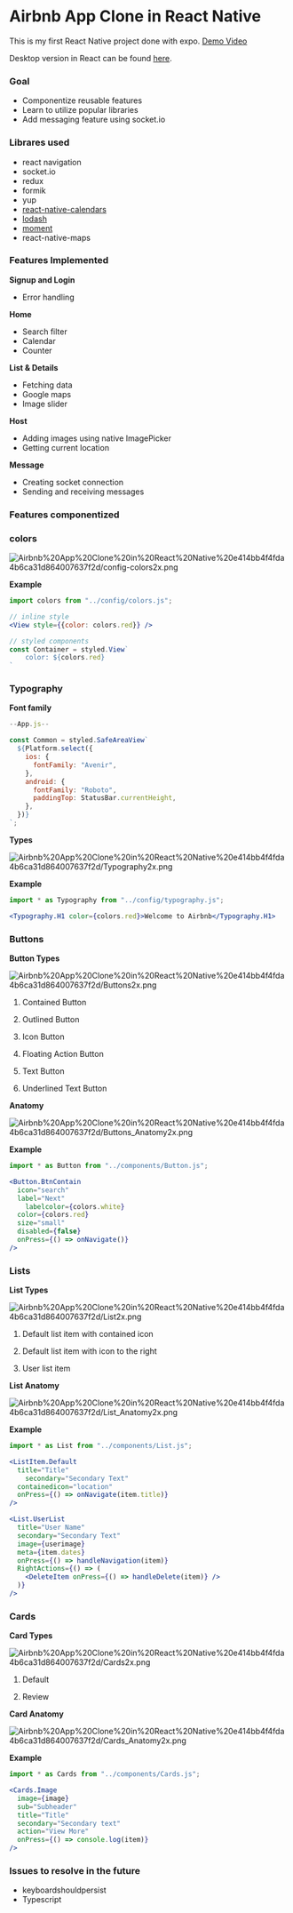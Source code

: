 
# Airbnb App Clone in React Native

This is my first React Native project done with expo.
[Demo Video](https://youtu.be/RHxPceOgMB0)

Desktop version in React can be found [here](https://github.com/wecode-bootcamp-korea/Codebnb-frontend).

### Goal

- Componentize reusable features
- Learn to utilize popular libraries
- Add messaging feature using socket.io

### Librares used

- react navigation
- socket.io
- redux
- formik
- yup
- [react-native-calendars](https://github.com/wix/react-native-calendars)
- [lodash](https://lodash.com/)
- [moment](https://momentjs.com/)
- react-native-maps

### Features Implemented

**Signup and Login**

- Error handling

**Home**

- Search filter
- Calendar
- Counter

**List & Details**

- Fetching data
- Google maps
- Image slider

**Host**

- Adding images using native ImagePicker
- Getting current location

**Message**

- Creating socket connection
- Sending and receiving messages

### Features componentized

### colors

![Airbnb%20App%20Clone%20in%20React%20Native%20e414bb4f4fda4b6ca31d864007637f2d/config-colors2x.png](https://raw.githubusercontent.com/brandnewjinah/react-native-airbnb-clone/feature/detail/airbnb/app/assets/config-colors2x.png)

**Example**

```jsx
import colors from "../config/colors.js";

// inline style
<View style={{color: colors.red}} />

// styled components
const Container = styled.View`
	color: ${colors.red}
`
```


### Typography

**Font family**

```jsx
--App.js--

const Common = styled.SafeAreaView`
  ${Platform.select({
    ios: {
      fontFamily: "Avenir",
    },
    android: {
      fontFamily: "Roboto",
      paddingTop: StatusBar.currentHeight,
    },
  })}
`;
```

**Types**

![Airbnb%20App%20Clone%20in%20React%20Native%20e414bb4f4fda4b6ca31d864007637f2d/Typography2x.png](https://raw.githubusercontent.com/brandnewjinah/react-native-airbnb-clone/feature/detail/airbnb/app/assets/Typography2x.png)

**Example**

```jsx
import * as Typography from "../config/typography.js";

<Typography.H1 color={colors.red}>Welcome to Airbnb</Typography.H1>
```


### Buttons

**Button Types**

![Airbnb%20App%20Clone%20in%20React%20Native%20e414bb4f4fda4b6ca31d864007637f2d/Buttons2x.png](https://raw.githubusercontent.com/brandnewjinah/react-native-airbnb-clone/feature/detail/airbnb/app/assets/Buttons2x.png)

 1. Contained Button

 2. Outlined Button

 3. Icon Button

 4. Floating Action Button

 5. Text Button

 6. Underlined Text Button

**Anatomy**

![Airbnb%20App%20Clone%20in%20React%20Native%20e414bb4f4fda4b6ca31d864007637f2d/Buttons_Anatomy2x.png](https://raw.githubusercontent.com/brandnewjinah/react-native-airbnb-clone/feature/detail/airbnb/app/assets/Buttons_Anatomy2x.png)

**Example**

```jsx
import * as Button from "../components/Button.js";

<Button.BtnContain
  icon="search"
  label="Next"
	labelcolor={colors.white}
  color={colors.red}
  size="small"
  disabled={false}
  onPress={() => onNavigate()}
/>
```


### Lists

**List Types**

![Airbnb%20App%20Clone%20in%20React%20Native%20e414bb4f4fda4b6ca31d864007637f2d/List2x.png](https://raw.githubusercontent.com/brandnewjinah/react-native-airbnb-clone/feature/detail/airbnb/app/assets/List2x.png)

 1. Default list item with contained icon 

 2. Default list item with icon to the right

 3. User list item

**List Anatomy**

![Airbnb%20App%20Clone%20in%20React%20Native%20e414bb4f4fda4b6ca31d864007637f2d/List_Anatomy2x.png](https://raw.githubusercontent.com/brandnewjinah/react-native-airbnb-clone/feature/detail/airbnb/app/assets/List_Anatomy2x.png)

**Example**

```jsx
import * as List from "../components/List.js";

<ListItem.Default
  title="Title"
	secondary="Secondary Text"
  containedicon="location"
  onPress={() => onNavigate(item.title)}
/>

<List.UserList
  title="User Name"
  secondary="Secondary Text"
  image={userimage}
  meta={item.dates}
  onPress={() => handleNavigation(item)}
  RightActions={() => (
    <DeleteItem onPress={() => handleDelete(item)} />
  )}
/>
```


### Cards

**Card Types**

![Airbnb%20App%20Clone%20in%20React%20Native%20e414bb4f4fda4b6ca31d864007637f2d/Cards2x.png](https://raw.githubusercontent.com/brandnewjinah/react-native-airbnb-clone/feature/detail/airbnb/app/assets/Cards2x.png)

 1. Default

 2. Review

**Card Anatomy**

![Airbnb%20App%20Clone%20in%20React%20Native%20e414bb4f4fda4b6ca31d864007637f2d/Cards_Anatomy2x.png](https://raw.githubusercontent.com/brandnewjinah/react-native-airbnb-clone/feature/detail/airbnb/app/assets/Cards_Anatomy2x.png)

**Example**

```jsx
import * as Cards from "../components/Cards.js";

<Cards.Image
  image={image}
  sub="Subheader"
  title="Title"
  secondary="Secondary text"
  action="View More"
  onPress={() => console.log(item)}
/>
```


### Issues to resolve in the future

- keyboardshouldpersist
- Typescript

